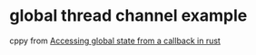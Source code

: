 # global thread channel example

cppy from [Accessing global state from a callback in rust](https://stackoverflow.com/questions/69785363/accessing-global-state-from-a-callback-in-rust)
